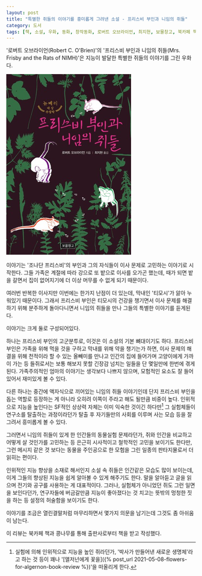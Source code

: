 ```yaml
---
layout: post
title: "특별한 쥐들의 이야기를 흥미롭게 그려낸 소설 - 프리스비 부인과 니임의 쥐들"
category: 도서
tags: [책, 소설, 우화, 동화, 창작동화, 로버트 오브라이언, 최지현, 보물창고, 북카페 책과 콩나무, 서평]
---
```


'로버트 오브라이언(Robert C. O'Brien)'의
'프리스비 부인과 니임의 쥐들(Mrs. Frisby and the Rats of NIMH)'은
지능이 발달한 특별한 쥐들의 이야기를 그린 우화다.

![표지](/images/mrs-frisby-and-the-rats-of-nimh-book-h480.jpg)

이야기는 '조나단 프리스비'의 부인과 그의 자식들이 이사 문제로 고민하는 이야기로 시작한다.
그들 가족은 계절에 따라 강으로 또 밭으로 이사를 오가곤 했는데,
때가 되면 밭을 갈면서 집이 없어지기에 더 이상 머무를 수 없게 되기 때문이다.

여러번 반복한 이사지만 이번에는 한가지 난점이 더 있는데,
막내인 '티모시'가 앓아 누워있기 때문이다.
그래서 프리스비 부인은 티모시의 건강을 챙기면서 이사 문제를 해결하기 위해 분주하게 돌아다니면서
니임의 쥐들을 만나 그들의 특별한 이야기를 듣게된다.

이야기는 크게 둘로 구성되어있다.

하나는 프리스비 부인의 고군분투로, 이것은 이 소설의 기본 뼈대이기도 하다.
프리스비 부인은 가족을 위해 먹을 것을 구하고 막내를 위해 약을 챙기는가 하면,
이사 문제의 해결을 위해 천적이라 할 수 있는 올빼미를 만나고 인간의 집에 들어가며 고양이에게 가까이 가는 등
들쥐로서는 보통 해보지 못할 긴장감 넘치는 일들을 단 몇일만에 한번에 겪게된다.
가족주의적인 엄마의 이야기는 생각보다 나쁘지 않으며,
모험적인 요소도 잘 들어있어서 재미있게 볼 수 있다.

다른 하나는 중간에 액자식으로 끼어있는 니임의 쥐들 이야기인데
단지 프리스비 부인을 돕는 역할로 등장하는 게 아니라 오히려 이쪽이 주라고 해도 될만큼 비중이 높다.
인위적으로 지능을 높인다는 SF적인 상상력 자체는 이미 익숙한 것이긴 하다만[^1]
그 실험체들이 연구소를 탈출하는 과정이라던가 탈출 후 자기들만의 사회를 이루며 사는 모습 등을 잘 그려서 흥미롭게 볼 수 있다.

[^1]: 실험에 의해 인위적으로 지능을 높인 쥐라던가, '박사가 만들어낸 새로운 생명체'라고 하는 것 등이 꽤나 '[앨저넌에게 꽃을]({% post_url 2021-05-08-flowers-for-algernon-book-review %})'을 떠올리게 한다.

그러면서 니임의 쥐들이 있게 한 인간들의 동물실험 문제라던가,
쥐와 인간을 비교하고 어떻게 살 것인가를 고민하는 등
은근히 시사적이고 철학적인 고민을 보이기도 한다만,
그런 메시지 같은 것 보다는
동물을 주인공으로 한 모험을 그린 일종의 판타지물로서 더 읽히는 편이다.

인위적인 지능 향상을 소재로 해서인지 소설 속 쥐들은 인간같은 모습도 많이 보이는데,
이게 그들의 향상된 지능을 쉽게 알아볼 수 있게 해주기도 한다.
말을 알아듣고 글을 읽으며 전기와 공구를 사용하는 게 대표적이다.
그러나, 실험체가 아니었던 쥐도 그런 일면을 보인다던가,
연구자들에 버금갈만큼 지능이 좋아졌다는 것 치고는 뜻밖의 멍청한 짓을 하는 등
설정의 허술함을 보이기도 한다.

<!--
당장 프리스비 부인만해도 글을 읽을 줄 알며 인간의 말이나 행동 역시 완벽하게 이해한다.
이는 인간 문화를 인간만큼 알지 못하는 한 불가능한 행위다.
그래도 이것까지는 소설적 허용으로 넘어가줄 수도 있다만,
똑똑한 니임의 쥐들이 겨우 콘센트가 꼽힌것 정도를 확인하지 못해 감전되어 죽었다는 건 좀 심했다.
애초에 일체의 부작용도 없이 높은 지능과 수명, 육체적인 능력 등 긍정적인 효과만을 누린 것도 썩 마뜩지는 않다.
-->

이야기를 조금은 열린결말처럼 마무리하면서 몇가지 의문을 남기는데
그것도 좀 아쉬움이 남는다.

<!--
왜 프리스비 가족은 일종의 낙원이라 할 수 있는 소른 계곡에 같이 가지 않나
외진 곳까지 찾아올 정도로 쥐들을 찾고자 했던 연구원들은 어째서 그렇게 쉽게 실험쥐 추적을 포기하나
-->



<div class="im im-info">
이 리뷰는 북카페 책과 콩나무를 통해 출판사로부터 책을 받고 작성했다.
</div>
